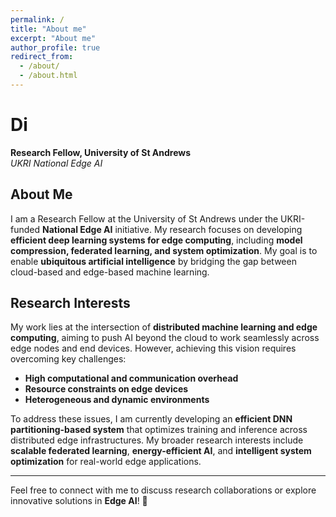 ```yaml
---
permalink: /
title: "About me"
excerpt: "About me"
author_profile: true
redirect_from:
  - /about/
  - /about.html
---
```


# **Di**  
**Research Fellow, University of St Andrews**  
_UKRI National Edge AI_

## **About Me**  
I am a Research Fellow at the University of St Andrews under the UKRI-funded **National Edge AI** initiative. My research focuses on developing **efficient deep learning systems for edge computing**, including **model compression, federated learning, and system optimization**. My goal is to enable **ubiquitous artificial intelligence** by bridging the gap between cloud-based and edge-based machine learning.

## **Research Interests**  
My work lies at the intersection of **distributed machine learning and edge computing**, aiming to push AI beyond the cloud to work seamlessly across edge nodes and end devices. However, achieving this vision requires overcoming key challenges:  

- **High computational and communication overhead**  
- **Resource constraints on edge devices**  
- **Heterogeneous and dynamic environments**  

To address these issues, I am currently developing an **efficient DNN partitioning-based system** that optimizes training and inference across distributed edge infrastructures. My broader research interests include **scalable federated learning**, **energy-efficient AI**, and **intelligent system optimization** for real-world edge applications.  

---

Feel free to connect with me to discuss research collaborations or explore innovative solutions in **Edge AI**! 🚀 
